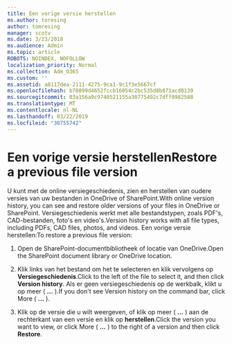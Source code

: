 ```yaml
---
title: Een vorige versie herstellen
ms.author: toresing
author: tomresing
manager: scotv
ms.date: 3/23/2018
ms.audience: Admin
ms.topic: article
ROBOTS: NOINDEX, NOFOLLOW
localization_priority: Normal
ms.collection: Adm_O365
ms.custom: ''
ms.assetid: a8117dea-2111-4275-9ca1-9c1f3e5667cf
ms.openlocfilehash: b78899d4652fccb16054c2bc535d8b871acd0139
ms.sourcegitcommit: 03a156a9c9740521155a30775492c7dff0982588
ms.translationtype: MT
ms.contentlocale: nl-NL
ms.lasthandoff: 03/22/2019
ms.locfileid: "30755742"
---
```

# <a name="restore-a-previous-file-version"></a><span data-ttu-id="56afa-102">Een vorige versie herstellen</span><span class="sxs-lookup"><span data-stu-id="56afa-102">Restore a previous file version</span></span>

<span data-ttu-id="56afa-103">U kunt met de online versiegeschiedenis, zien en herstellen van oudere versies van uw bestanden in OneDrive of SharePoint.</span><span class="sxs-lookup"><span data-stu-id="56afa-103">With online version history, you can see and restore older versions of your files in OneDrive or SharePoint.</span></span> <span data-ttu-id="56afa-104">Versiegeschiedenis werkt met alle bestandstypen, zoals PDF's, CAD-bestanden, foto's en video's.</span><span class="sxs-lookup"><span data-stu-id="56afa-104">Version history works with all file types, including PDFs, CAD files, photos, and videos.</span></span> <span data-ttu-id="56afa-105">Een vorige versie herstellen:</span><span class="sxs-lookup"><span data-stu-id="56afa-105">To restore a previous file version:</span></span>
  
1. <span data-ttu-id="56afa-106">Open de SharePoint-documentbibliotheek of locatie van OneDrive.</span><span class="sxs-lookup"><span data-stu-id="56afa-106">Open the SharePoint document library or OneDrive location.</span></span>
    
2. <span data-ttu-id="56afa-107">Klik links van het bestand om het te selecteren en klik vervolgens op **Versiegeschiedenis**.</span><span class="sxs-lookup"><span data-stu-id="56afa-107">Click to the left of the file to select it, and then click **Version history**.</span></span> <span data-ttu-id="56afa-108">Als er geen versiegeschiedenis op de werkbalk, klikt u op meer ( **...** ).</span><span class="sxs-lookup"><span data-stu-id="56afa-108">If you don't see Version history on the command bar, click More ( **...** ).</span></span> 
    
3. <span data-ttu-id="56afa-109">Klik op de versie die u wilt weergeven, of klik op meer ( **...** ) aan de rechterkant van een versie en klik op **herstellen**.</span><span class="sxs-lookup"><span data-stu-id="56afa-109">Click the version you want to view, or click More ( **...** ) to the right of a version and then click **Restore**.</span></span>
    

